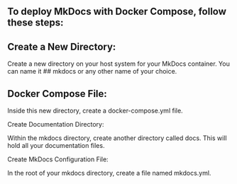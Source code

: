 ## To deploy MkDocs with Docker Compose, follow these steps:

## Create a New Directory:
Create a new directory on your host system for your MkDocs container. You can name it ## mkdocs or any other name of your choice.

## Docker Compose File:

Inside this new directory, create a docker-compose.yml file.

Create Documentation Directory:

Within the mkdocs directory, create another directory called docs. This will hold all your documentation files.

Create MkDocs Configuration File:

In the root of your mkdocs directory, create a file named mkdocs.yml.